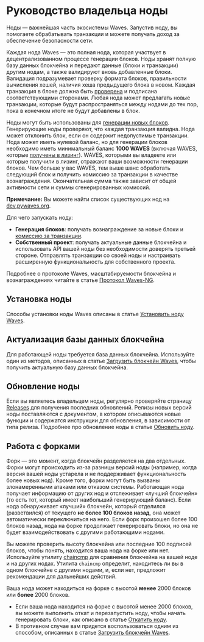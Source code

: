 # Руководство владельца ноды

Ноды — важнейшая часть экосистемы Waves. Запустив ноду, вы помогаете обрабатывать транзакции и можете получать доход за обеспечение безопасности сети.

Каждая нода Waves — это полная нода, которая участвует в децентрализованном процессе генерации блоков. Ноды хранят полную базу данных блокчейна и передают данные (блоки и транзакции) другим нодам, а также валидируют вновь добавленные блоки. Валидация подразумевает проверку формата блоков, правильности вычисления хешей, наличия хеша предыдущего блока в новом. Каждая транзакция в блоке должна быть [проверена](/ru/blockchain/transaction/transaction-validation) и подписана соответствующими сторонами. Любая нода может предлагать новые транзакции, которые будут распространяться между нодами до тех пор, пока в конечном итоге не будут добавлены в блок.

Ноды могут быть использованы для [генерации новых блоков](/ru/blockchain/mining/). Генерирующие ноды проверяют, что каждая транзакция валидна. Нода может отклонить блок, если он содержит недопустимые транзакции. Нода может иметь нулевой баланс, но для генерации блоков необходимо иметь минимальный баланс **1000 WAVES** (включая WAVES, которые [получены в лизинг](/ru/blockchain/leasing)). WAVES, которыми вы владеете или которые получили в лизинг, отражают ваши возможности генерации блоков. Чем больше у вас WAVES, тем выше шанс обработать следующий блок и получить комиссию за транзакции в качестве вознаграждения. Окончательная сумма также зависит от общей активности сети и суммы сгенерированных комиссий.

**Примечание:** Вы можете найти список существующих нод на [dev.pywaves.org](http://dev.pywaves.org/generators/).

Для чего запускать ноду:

* **Генерация блоков**: получать вознаграждение за новые блоки и [комиссию за транзакции](/ru/blockchain/transaction/transaction-fee).
* **Собственный проект**: получать актуальные данные блокчейна и использовать API вашей ноды без необходимости доверять третьей стороне. Отправлять транзакции со своей ноды и настраивать расширенную функциональность для собственного проекта.

Подробнее о протоколе Waves, масштабируемости блокчейна и вознаграждениях читайте в статье [Протокол Waves-NG](/ru/blockchain/waves-protocol/waves-ng-protocol).

## Установка ноды

Способы установки ноды Waves описаны в статье [Установить ноду Waves](/ru/waves-node/how-to-install-a-node/how-to-install-a-node).

## Актуализация базы данных блокчейна

Для работающей ноды требуется база данных блокчейна. Используйте один из методов, описанных в статье [Загрузить блокчейн Waves](/ru/waves-node/options-for-getting-actual-blockchain/), чтобы получить актуальную базу данных блокчейна.

## Обновление ноды

Если вы являетесь владельцем ноды, регулярно проверяйте страницу [Releases](https://github.com/wavesplatform/Waves/releases/) для получения последних обновлений. Релизы новых версий ноды поставляются с документом, в котором описываются новые функции и содержатся инструкции для обновления, в зависимости от типа релиза.
Подробнее про обновление ноды в статье [Обновить ноду](/ru/waves-node/upgrading).

## Работа с форками

Форк — это момент, когда блокчейн разделяется на два отдельных. Форки могут происходить из-за разницы версий ноды (например, когда версия вашей ноды устарела и не поддерживает функциональность более новых нод). Кроме того, форки могут быть вызваны злонамеренными атаками или отказом системы. Работающая нода получает информацию от других нод и отслеживает «лучший блокчейн» (то есть тот, который имеет наибольший генерирующий баланс). Если нода обнаруживает «лучший» блокчейн, который отделился (разветвился) от текущего **не более 100 блоков назад**, она может автоматически переключиться на него. Если форк произошел более 100 блоков назад, нода на форке продолжает генерировать блоки, но она не будет взаимодействовать с другими работающими нодами.

Вы можете проверить высоту блокчейна или последние 100 подписей блоков, чтобы понять, находится ваша нода на форке или нет. Используйте утилиту [chaincmp](https://github.com/wavesplatform/gowaves/releases/tag/v0.1.2) для сравнения блокчейна на вашей ноде и на других нодах. Утилита `сhaincmp` определит, находитесь ли вы в одном блокчейне с другими нодами, и, если нет, предложит рекомендации для дальнейших действий.

Ваша нода может находиться на форке с высотой **менее** 2000 блоков или **более** 2000 блоков.

* Если ваша нода находится на форке с высотой менее 2000 блоков, вы можете выполнить откат и перезапустить ноду, чтобы начать генерировать блоки, как описано в статье [Откатить ноду](/ru/waves-node/how-to-rollback-a-node).
* В противном случае вам придется воспользоваться одним из способом, описанных в статье [Загрузить блокчейн Waves](/ru/waves-node/options-for-getting-actual-blockchain/).
